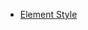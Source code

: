 - [Element Style](https://bigdata-mindstorms.github.io/d3-playground/#https://bigdata-mindstorms.github.io/d3-playground/sweetcan/2016/02/04/elementstyle.js)
